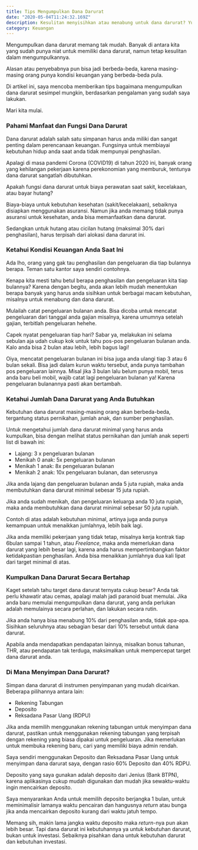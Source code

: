 ```yaml
---
title: Tips Mengumpulkan Dana Darurat
date: "2020-05-04T11:24:32.169Z"
description: Kesulitan menyisihkan atau menabung untuk dana darurat? Yuk simak tips berikut ini!
category: Keuangan
---
```


Mengumpulkan dana darurat memang tak mudah. Banyak di antara kita yang sudah punya niat untuk memiliki dana darurat, namun tetap kesulitan dalam mengumpulkannya.

Alasan atau penyebabnya pun bisa jadi berbeda-beda, karena masing-masing orang punya kondisi keuangan yang berbeda-beda pula.

Di artikel ini, saya mencoba memberikan tips bagaimana mengumpulkan dana darurat sesimpel mungkin, berdasarkan pengalaman yang sudah saya lakukan.

Mari kita mulai.

### Pahami Manfaat dan Fungsi Dana Darurat
Dana darurat adalah salah satu simpanan harus anda miliki dan sangat penting dalam perencanaan keuangan. Fungsinya untuk membiayai kebutuhan hidup anda saat anda tidak mempunyai penghasilan.

Apalagi di masa pandemi Corona (COVID19) di tahun 2020 ini, banyak orang yang kehilangan pekerjaan karena perekonomian yang memburuk, tentunya dana darurat sangatlah dibutuhkan.

Apakah fungsi dana darurat untuk biaya perawatan saat sakit, kecelakaan, atau bayar hutang?

Biaya-biaya untuk kebutuhan kesehatan (sakit/kecelakaan), sebaiknya disiapkan menggunakan asuransi. Namun jika anda memang tidak punya asuransi untuk kesehatan, anda bisa memanfaatkan dana darurat.

Sedangkan untuk hutang atau cicilan hutang (maksimal 30% dari penghasilan), harus terpisah dari alokasi dana darurat ini.

### Ketahui Kondisi Keuangan Anda Saat Ini
Ada lho, orang yang gak tau penghasilan dan pengeluaran dia tiap bulannya berapa. Teman satu kantor saya sendiri contohnya.

Kenapa kita mesti tahu betul berapa penghasilan dan pengeluaran kita tiap bulannya? Karena dengan begitu, anda akan lebih mudah menentukan berapa banyak yang harus anda sisihkan untuk berbagai macam kebutuhan, misalnya untuk menabung dan dana darurat.

Mulailah catat pengeluaran bulanan anda. Bisa dicoba untuk mencatat pengeluaran dari tanggal anda gajian misalnya, karena umumnya setelah gajian, terbitlah pengeluaran hehehe.

Capek nyatat pengeluaran tiap hari? Sabar ya, melakukan ini selama sebulan aja udah cukup kok untuk tahu pos-pos pengeluaran bulanan anda. Kalo anda bisa 2 bulan atau lebih, lebih bagus lagi!

Oiya, mencatat pengeluaran bulanan ini bisa juga anda ulangi tiap 3 atau 6 bulan sekali. Bisa jadi dalam kurun waktu tersebut, anda punya tambahan pos pengeluaran lainnya. Misal jika 3 bulan lalu belum punya mobil, terus anda baru beli mobil, wajib catat lagi pengeluaran bulanan ya! Karena pengeluaran bulanannya pasti akan bertambah.

### Ketahui Jumlah Dana Darurat yang Anda Butuhkan
Kebutuhan dana darurat masing-masing orang akan berbeda-beda, tergantung status pernikahan, jumlah anak, dan sumber penghasilan.

Untuk mengetahui jumlah dana darurat minimal yang harus anda kumpulkan, bisa dengan melihat status pernikahan dan jumlah anak seperti list di bawah ini:
- Lajang: 3 x pengeluaran bulanan
- Menikah 0 anak: 5x pengeluaran bulanan
- Menikah 1 anak: 8x pengeluaran bulanan
- Menikah 2 anak: 10x pengeluaran bulanan, dan seterusnya

Jika anda lajang dan pengeluaran bulanan anda 5 juta rupiah, maka anda membutuhkan dana darurat minimal sebesar 15 juta rupiah.

Jika anda sudah menikah, dan pengeluaran keluarga anda 10 juta rupiah, maka anda membutuhkan dana darurat minimal sebesar 50 juta rupiah.

Contoh di atas adalah kebutuhan minimal, artinya juga anda punya kemampuan untuk menaikkan jumlahnya, lebih baik lagi.

Jika anda memiliki pekerjaan yang tidak tetap, misalnya kerja kontrak tiap 6bulan sampai 1 tahun, atau *Freelance*, maka anda memerlukan dana darurat yang lebih besar lagi, karena anda harus mempertimbangkan faktor ketidakpastian penghasilan. Anda bisa menaikkan jumlahnya dua kali lipat dari target minimal di atas.

### Kumpulkan Dana Darurat Secara Bertahap
Kaget setelah tahu target dana darurat ternyata cukup besar? Anda tak perlu khawatir atau cemas, apalagi malah jadi paranoid buat memulai. Jika anda baru memulai mengumpulkan dana darurat, yang anda perlukan adalah memulainya secara perlahan, dan lakukan secara rutin.

Jika anda hanya bisa menabung 10% dari penghasilan anda, tidak apa-apa. Sisihkan seluruhnya atau sebagian besar dari 10% tersebut untuk dana darurat.

Apabila anda mendapatkan pendapatan lainnya, misalkan bonus tahunan, THR, atau pendapatan tak terduga, maksimalkan untuk mempercepat target dana darurat anda.

### Di Mana Menyimpan Dana Darurat?
Simpan dana darurat di instrumen penyimpanan yang mudah dicairkan. Beberapa pilihannya antara lain:
- Rekening Tabungan
- Deposito
- Reksadana Pasar Uang (RDPU)

Jika anda memilih menggunakan rekening tabungan untuk menyimpan dana darurat, pastikan untuk menggunakan rekening tabungan yang terpisah dengan rekening yang biasa dipakai untuk pengeluaran. Jika memerlukan untuk membuka rekening baru, cari yang memiliki biaya admin rendah.

Saya sendiri menggunakan Deposito dan Reksadana Pasar Uang untuk menyimpan dana darurat saya, dengan rasio 60% Deposito dan 40% RDPU.

Deposito yang saya gunakan adalah deposito dari Jenius (Bank BTPN), karena aplikasinya cukup mudah digunakan dan mudah jika sewaktu-waktu ingin mencairkan deposito.

Saya menyarankan Anda untuk memilih deposito berjangka 1 bulan, untuk meminimalisir lamanya waktu pencairan dan hangusnya *return* atau bunga jika anda mencairkan deposito kurang dari waktu jatuh tempo.

Memang sih, makin lama jangka waktu deposito maka *return*-nya pun akan lebih besar. Tapi dana darurat ini kebutuhannya ya untuk kebutuhan darurat, bukan untuk investasi. Sebaiknya pisahkan dana untuk kebutuhan darurat dan kebutuhan investasi.

